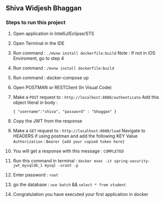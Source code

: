 ## Shiva Widjesh Bhaggan
### Steps to run this project

1. Open application in IntelliJ/Eclipse/STS
2. Open Terminal in the IDE
3. Run command : `./mvnw install dockerfile:build`
    Note : If not in iOS Enviroment, go to step 4
4. Run command : `/mvnw install dockerfile:build`
5. Run command : docker-compose up
6. Open POSTMAN or RESTClient (In Visual Code) 
7. Make a `POST` request to : `http://localhost:8080/authenticate`
    Add this object literal in body : 

    `{
	"username":"shiva",
	"password" : "bhaggan"
    }`

8. Copy the JWT from the response
9. Make a `GET` request to : `http://localhost:8080/load`
    Navigate to HEADERS if using postman and add the following KEY Value
    `Authorization` : `Bearer {add your copied token here}`
10. You will get a response with this message : `COMPLETED`
11. Run this command in terminal : `docker exec -it spring-security-jwt_mysqldb_1 mysql -uroot -p`
12. Enter password : `root`
13. go the database : `use batch` && `select * from student`
14. Congratulation you have executed your first application in docker